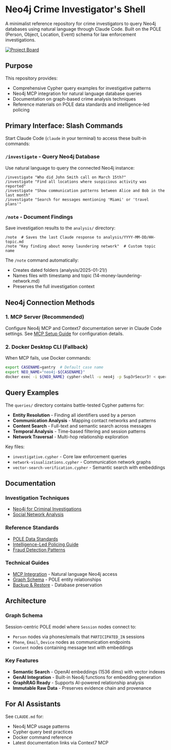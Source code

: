 # Neo4j Crime Investigator's Shell

A minimalist reference repository for crime investigators to query Neo4j databases using natural language through Claude Code. Built on the POLE (Person, Object, Location, Event) schema for law enforcement investigations.

[![Project Board](https://img.shields.io/badge/Project%20Board-Kanban-blue)](https://github.com/users/dzivkovi/projects/1)

## Purpose

This repository provides:
- Comprehensive Cypher query examples for investigative patterns
- Neo4j MCP integration for natural language database queries
- Documentation on graph-based crime analysis techniques
- Reference materials on POLE data standards and intelligence-led policing

## Primary Interface: Slash Commands

Start Claude Code (`claude` in your terminal) to access these built-in commands:

### `/investigate` - Query Neo4j Database
Use natural language to query the connected Neo4j instance:
```
/investigate "Who did John Smith call on March 15th?"
/investigate "Find all locations where suspicious activity was reported"
/investigate "Show communication patterns between Alice and Bob in the last month"
/investigate "Search for messages mentioning 'Miami' or 'travel plans'"
```

### `/note` - Document Findings
Save investigation results to the `analysis/` directory:
```
/note  # Saves the last Claude response to analysis/YYYY-MM-DD/HH-topic.md
/note "Key finding about money laundering network"  # Custom topic name
```

The `/note` command automatically:
- Creates dated folders (analysis/2025-01-21/)
- Names files with timestamp and topic (14-money-laundering-network.md)
- Preserves the full investigation context

## Neo4j Connection Methods

### 1. MCP Server (Recommended)
Configure Neo4j MCP and Context7 documentation server in Claude Code settings.
See [MCP Setup Guide](docs/mcp.md) for configuration details.

### 2. Docker Desktop CLI (Fallback)
When MCP fails, use Docker commands:
```bash
export CASENAME=gantry  # Default case name
export NEO_NAME="neo4j-${CASENAME}"
docker exec -i ${NEO_NAME} cypher-shell -u neo4j -p Sup3rSecur3! < queries/investigative.cypher
```

## Query Examples

The `queries/` directory contains battle-tested Cypher patterns for:

- **Entity Resolution** - Finding all identifiers used by a person
- **Communication Analysis** - Mapping contact networks and patterns  
- **Content Search** - Full-text and semantic search across messages
- **Temporal Analysis** - Time-based filtering and session patterns
- **Network Traversal** - Multi-hop relationship exploration

Key files:
- `investigative.cypher` - Core law enforcement queries
- `network-visualizations.cypher` - Communication network graphs
- `vector-search-verification.cypher` - Semantic search with embeddings

## Documentation

### Investigation Techniques
- [Neo4j for Criminal Investigations](docs/ai-docs/Neo4j_for_Criminal_Investigations.md)
- [Social Network Analysis](docs/ai-docs/Social_network_graphs_in_Data_Science.md)

### Reference Standards
- [POLE Data Standards](docs/references/National%20Police%20Chiefs%20Council%20-%20POLE%20Data%20Standards%20Dictionary.md)
- [Intelligence-Led Policing Guide](docs/references/OSCE%20Guidebook%20-%20Intelligence-Led%20Policing.md)
- [Fraud Detection Patterns](docs/references/Neo4j_WP-Fraud-Detection-with-Graph-Databases.md)

### Technical Guides
- [MCP Integration](docs/mcp.md) - Natural language Neo4j access
- [Graph Schema](docs/neo4j-graph-schema.mmd) - POLE entity relationships
- [Backup & Restore](docs/neo4j-backup-and-restore.md) - Database preservation

## Architecture

### Graph Schema
Session-centric POLE model where `Session` nodes connect to:
- `Person` nodes via phones/emails that `PARTICIPATED_IN` sessions
- `Phone`, `Email`, `Device` nodes as communication endpoints
- `Content` nodes containing message text with embeddings

### Key Features
- **Semantic Search** - OpenAI embeddings (1536 dims) with vector indexes
- **GenAI Integration** - Built-in Neo4j functions for embedding generation
- **GraphRAG Ready** - Supports AI-powered relationship analysis
- **Immutable Raw Data** - Preserves evidence chain and provenance

## For AI Assistants

See `CLAUDE.md` for:
- Neo4j MCP usage patterns
- Cypher query best practices
- Docker command reference
- Latest documentation links via Context7 MCP